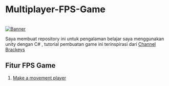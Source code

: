 # Multiplayer-FPS-Game
<br>
<a href="https://ibb.co/tKKkj19"><img src="https://i.ibb.co/2hhmVpT/Banner.jpg" alt="Banner" border="0"></a>
<br>

Saya membuat repository ini untuk pengalaman belajar saya menggunakan unity dengan C# , tutorial pembuatan game ini terinspirasi dari [Channel Brackeys](https://www.youtube.com/user/Brackeys)
## Fitur FPS Game
  1. [Make a movement player](https://github.com/RizalFIrdaus/Multiplayer-FPS-Game)
